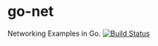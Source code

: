 # go-net
Networking Examples in Go.
[![Build Status](https://travis-ci.org/xn0px90/go-net.svg?branch=master)](https://travis-ci.org/xn0px90/go-net)
